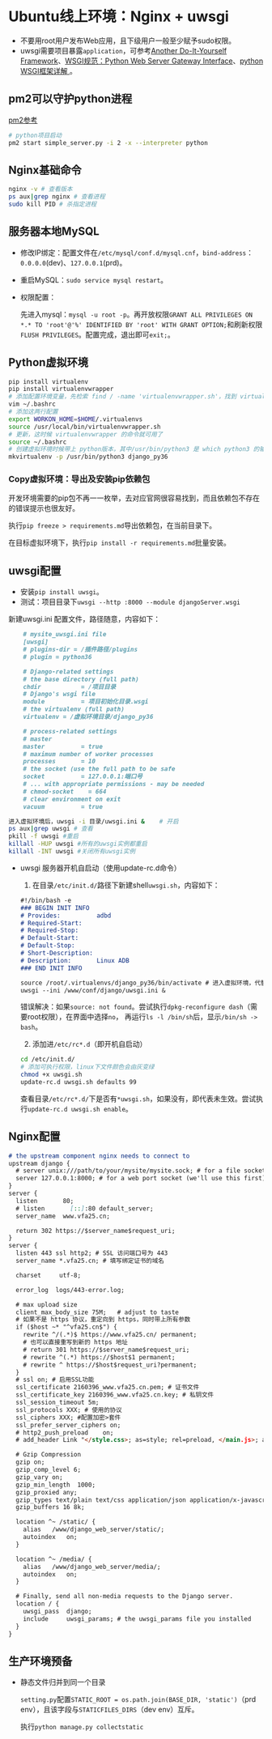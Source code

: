 # Ubuntu线上环境：Nginx + uwsgi

- 不要用root用户发布Web应用，且下级用户一般至少赋予sudo权限。
- uwsgi需要项目暴露`application`，可参考[Another Do-It-Yourself Framework](https://docs.pylonsproject.org/projects/webob/en/latest/do-it-yourself.html)、[WSGI规范：Python Web Server Gateway Interface](https://www.python.org/dev/peps/pep-0333/)、[python WSGI框架详解
 ](https://www.cnblogs.com/-wenli/p/10884168.html)。

## pm2可以守护python进程

[pm2参考](../../linux/config/pm2.html)

```sh
# python项目启动
pm2 start simple_server.py -i 2 -x --interpreter python
```

## Nginx基础命令

```sh
nginx -v # 查看版本
ps aux|grep nginx # 查看进程
sudo kill PID # 杀指定进程
```

## 服务器本地MySQL

- 修改IP绑定：配置文件在`/etc/mysql/conf.d/mysql.cnf`，`bind-address`：`0.0.0.0`(dev)、`127.0.0.1`(prd)。
- 重启MySQL：`sudo service mysql restart`。
- 权限配置：

  先进入mysql：`mysql -u root -p`。再开放权限`GRANT ALL PRIVILEGES ON *.* TO 'root'@'%' IDENTIFIED BY 'root' WITH GRANT OPTION;`和刷新权限`FLUSH PRIVILEGES`。配置完成，退出即可`exit;`。

## Python虚拟环境

```sh
pip install virtualenv
pip install virtualenvwrapper
# 添加配置环境变量，先检索 find / -name 'virtualenvwrapper.sh'，找到 virtualenvwrapper.sh 的路径
vim ~/.bashrc
# 添加这两行配置
export WORKON_HOME=$HOME/.virtualenvs
source /usr/local/bin/virtualenvwrapper.sh
# 更新，这时候 virtualenvwrapper 的命令就可用了
source ~/.bashrc
# 创建虚拟环境时候带上 python版本，其中/usr/bin/python3 是 which python3 的输出
mkvirtualenv -p /usr/bin/python3 django_py36
```

### Copy虚拟环境：导出及安装pip依赖包

开发环境需要的pip包不再一一枚举，去对应官网很容易找到，而且依赖包不存在的错误提示也很友好。

执行`pip freeze > requirements.md`导出依赖包，在当前目录下。

在目标虚拟环境下，执行`pip install -r requirements.md`批量安装。

## uwsgi配置

- 安装`pip install uwsgi`。
- 测试：项目目录下`uwsgi --http :8000 --module djangoServer.wsgi`

新建uwsgi.ini 配置文件，路径随意，内容如下：

```md
    # mysite_uwsgi.ini file
    [uwsgi]
    # plugins-dir = /插件路径/plugins
    # plugin = python36

    # Django-related settings
    # the base directory (full path)
    chdir           = /项目目录
    # Django's wsgi file
    module          = 项目初始化目录.wsgi
    # the virtualenv (full path)
    virtualenv = /虚拟环境目录/django_py36

    # process-related settings
    # master
    master          = true
    # maximum number of worker processes
    processes       = 10
    # the socket (use the full path to be safe
    socket          = 127.0.0.1:端口号
    # ... with appropriate permissions - may be needed
    # chmod-socket    = 664
    # clear environment on exit
    vacuum          = true

```

```sh
进入虚拟环境后，uwsgi -i 目录/uwsgi.ini &    # 开启
ps aux|grep uwsgi # 查看
pkill -f uwsgi #重启
killall -HUP uwsgi #所有的uwsgi实例都重启
killall -INT uwsgi #关闭所有uwsgi实例
```

- uwsgi 服务器开机自启动（使用update-rc.d命令）

  1. 在目录`/etc/init.d/`路径下新建shell`uwsgi.sh`，内容如下：

  ```md
  #!/bin/bash -e
  ### BEGIN INIT INFO
  # Provides:          adbd
  # Required-Start:
  # Required-Stop:
  # Default-Start:
  # Default-Stop:
  # Short-Description:
  # Description:       Linux ADB
  ### END INIT INFO

  source /root/.virtualenvs/django_py36/bin/activate # 进入虚拟环境，代替 workon django_py36
  uwsgi --ini /www/conf/django/uwsgi.ini &
  ```

  错误解决：如果`source: not found`。尝试执行`dpkg-reconfigure dash`（需要root权限），在界面中选择`no`，
  再运行`ls -l /bin/sh`后，显示`/bin/sh -> bash`。

  2. 添加进`/etc/rc*.d`（即开机自启动）

  ```sh
  cd /etc/init.d/
  # 添加可执行权限，linux下文件颜色会由灰变绿
  chmod +x uwsgi.sh
  update-rc.d uwsgi.sh defaults 99
  ```

  查看目录`/etc/rc*.d/`下是否有`*uwsgi.sh`，如果没有，即代表未生效。尝试执行`update-rc.d uwsgi.sh enable`。

## Nginx配置

```md
# the upstream component nginx needs to connect to
upstream django {
  # server unix:///path/to/your/mysite/mysite.sock; # for a file socket
  server 127.0.0.1:8000; # for a web port socket (we'll use this first)
}
server {
  listen       80;
  # listen       [::]:80 default_server;
  server_name  www.vfa25.cn;

  return 302 https://$server_name$request_uri;
}
server {
  listen 443 ssl http2; # SSL 访问端口号为 443
  server_name *.vfa25.cn; # 填写绑定证书的域名

  charset     utf-8;

  error_log  logs/443-error.log;

  # max upload size
  client_max_body_size 75M;   # adjust to taste
  # 如果不是 https 协议，重定向到 https，同时带上所有参数
  if ($host ~* "^vfa25.cn$") {
    rewrite ^/(.*)$ https://www.vfa25.cn/ permanent;
    # 也可以直接重写到新的 https 地址
    # return 301 https://$server_name$request_uri;
    # rewrite ^(.*) https://$host$1 permanent;  
    # rewrite ^ https://$host$request_uri?permanent;
  }
  # ssl on; # 启用SSL功能
  ssl_certificate 2160396_www.vfa25.cn.pem; # 证书文件
  ssl_certificate_key 2160396_www.vfa25.cn.key; # 私钥文件
  ssl_session_timeout 5m;
  ssl_protocols XXX; # 使用的协议
  ssl_ciphers XXX; #配置加密>套件
  ssl_prefer_server_ciphers on;
  # http2_push_preload    on;
  # add_header Link "</style.css>; as=style; rel=preload, </main.js>; as=script; rel=preload, </image.jpg>; as=image; rel=preload";

  # Gzip Compression
  gzip on;
  gzip_comp_level 6;
  gzip_vary on;
  gzip_min_length  1000;
  gzip_proxied any;
  gzip_types text/plain text/css application/json application/x-javascript text/xml application/xml application/xml+rss text/javascript;
  gzip_buffers 16 8k;

  location ^~ /static/ {
    alias   /www/django_web_server/static/;
    autoindex   on;
  }

  location ^~ /media/ {
    alias   /www/django_web_server/media/;
    autoindex   on;
  }

  # Finally, send all non-media requests to the Django server.
  location / {
    uwsgi_pass  django;
    include     uwsgi_params; # the uwsgi_params file you installed
  }
}

```

## 生产环境预备

- 静态文件归并到同一个目录

  `setting.py`配置`STATIC_ROOT = os.path.join(BASE_DIR, 'static')`（prd env），且该字段与`STATICFILES_DIRS`（dev env）互斥。

  执行`python manage.py collectstatic`
